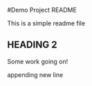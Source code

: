 #Demo Project README

This is a simple readme file

## HEADING 2

Some work going on!

appending new line